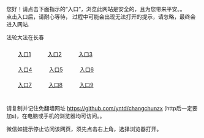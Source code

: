 您好！请点击下面指示的“入口”，浏览此网站是安全的，且为您带来平安。。 <br/>
点击入口后，请耐心等待， 过程中可能会出现无法打开的提示，请忽略，最终会进入网站. </br>

法轮大法在长春<br/>
<div style="padding:10px"><a style="margin:20px" target="_blank" href="https://d3euv8nox1zf5f.cloudfront.net/2Qpsp?bqoeezl" id="ccLink1" rel="nofollow">入口1</a> <a target="_blank" style="margin:20px" href="https://drm0ybis3m194.cloudfront.net/2Qpsp?hbwrxk" id="ccLink2" rel="nofollow">入口2</a> <a style="margin:20px" target="_blank" href="https://d6x1rnsn6eq54.cloudfront.net/2Qpsp?heimbvnt" id="ccLink3" rel="nofollow">入口3</a></div>

<div style="padding:10px" ><a style="margin:20px" target="_blank" href="https://d3euv8nox1zf5f.cloudfront.net/2Qpsp?bqoeezl" id="ccLink4" rel="nofollow">入口4</a> <a style="margin:20px" href="https://drm0ybis3m194.cloudfront.net/2Qpsp?hbwrxk" target="_blank" id="ccLink5" rel="nofollow">入口5</a> <a style="margin:20px" href="https://d6x1rnsn6eq54.cloudfront.net/2Qpsp?heimbvnt" target="_blank" id="ccLink6" rel="nofollow">入口6</a></div>

<div style="padding:10px"><a style="margin:20px" target="_blank" href="https://d3euv8nox1zf5f.cloudfront.net/2Qpsp?bqoeezl" id="ccLink7" rel="nofollow">入口7</a> <a style="margin:20px" href="https://drm0ybis3m194.cloudfront.net/2Qpsp?hbwrxk" target="_blank" id="ccLink8" rel="nofollow">入口8</a> <a style="margin:20px" target="_blank" href="https://d6x1rnsn6eq54.cloudfront.net/2Qpsp?heimbvnt" id="ccLink9" rel="nofollow">入口9</a></div>

<br/>



请复制并记住免翻墙网址 https://github.com/yntd/changchunzx (http后一定要加s)，在电脑或手机的浏览器均可访问。。<br/>

微信如提示停止访问该网页，须先点击右上角，选择浏览器打开。
